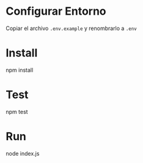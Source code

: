 # Configurar Entorno
Copiar el archivo `.env.example` y renombrarlo a `.env`

# Install
npm install

# Test
npm test

# Run
node index.js
